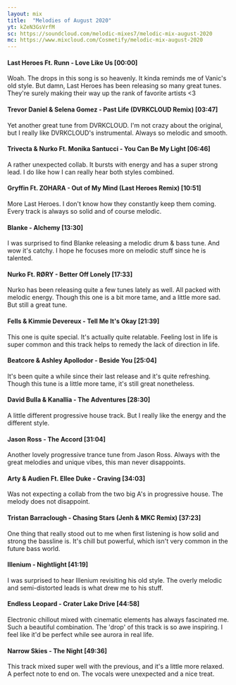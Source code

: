 ```yaml
---
layout: mix
title:  "Melodies of August 2020"
yt: kZeN3GsVrfM
sc: https://soundcloud.com/melodic-mixes7/melodic-mix-august-2020
mc: https://www.mixcloud.com/Cosmetify/melodic-mix-august-2020
---
```


#### Last Heroes Ft. Runn - Love Like Us [00:00]
Woah. The drops in this song is so heavenly. It kinda reminds me of Vanic's old style. But damn, Last Heroes has been releasing so many great tunes. They're surely making their way up the rank of favorite artists <3

#### Trevor Daniel & Selena Gomez - Past Life (DVRKCLOUD Remix) [03:47]
Yet another great tune from DVRKCLOUD. I'm not crazy about the original, but I really like DVRKCLOUD's instrumental. Always so melodic and smooth.

#### Trivecta & Nurko Ft. Monika Santucci - You Can Be My Light [06:46]
A rather unexpected collab. It bursts with energy and has a super strong lead. I do like how I can really hear both styles combined.

#### Gryffin Ft. ZOHARA - Out of My Mind (Last Heroes Remix) [10:51]
More Last Heroes. I don't know how they constantly keep them coming. Every track is always so solid and of course melodic.

#### Blanke - Alchemy [13:30]
I was surprised to find Blanke releasing a melodic drum & bass tune. And wow it's catchy. I hope he focuses more on melodic stuff since he is talented.

#### Nurko Ft. RØRY - Better Off Lonely [17:33]
Nurko has been releasing quite a few tunes lately as well. All packed with melodic energy. Though this one is a bit more tame, and a little more sad. But still a great tune.

#### Fells & Kimmie Devereux - Tell Me It's Okay [21:39]
This one is quite special. It's actually quite relatable. Feeling lost in life is super common and this track helps to remedy the lack of direction in life.

#### Beatcore & Ashley Apollodor - Beside You [25:04]
It's been quite a while since their last release and it's quite refreshing. Though this tune is a little more tame, it's still great nonetheless.

#### David Bulla & Kanallia - The Adventures [28:30]
A little different progressive house track. But I really like the energy and the different style.

#### Jason Ross - The Accord [31:04]
Another lovely progressive trance tune from Jason Ross. Always with the great melodies and unique vibes, this man never disappoints.

#### Arty & Audien Ft. Ellee Duke - Craving [34:03]
Was not expecting a collab from the two big A's in progressive house. The melody does not disappoint.

#### Tristan Barraclough - Chasing Stars (Jenh & MKC Remix) [37:23]
One thing that really stood out to me when first listening is how solid and strong the bassline is. It's chill but powerful, which isn't very common in the future bass world.

#### Illenium - Nightlight [41:19]
I was surprised to hear Illenium revisiting his old style. The overly melodic and semi-distorted leads is what drew me to his stuff.

#### Endless Leopard - Crater Lake Drive [44:58]
Electronic chillout mixed with cinematic elements has always fascinated me. Such a beautiful combination. The 'drop' of this track is so awe inspiring. I feel like it'd be perfect while see aurora in real life.

#### Narrow Skies - The Night [49:36]
This track mixed super well with the previous, and it's a little more relaxed. A perfect note to end on. The vocals were unexpected and a nice treat.